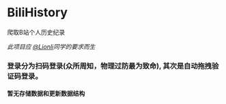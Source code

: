 # BiliHistory

爬取B站个人历史纪录

*此项目应 [@Lionli](https://github.com/lionli-top )同学的要求而生*

### 登录分为扫码登录(众所周知，物理过防最为致命), 其次是自动拖拽验证码登录。

#### 暂无存储数据和更新数据结构

[参考链接]:<https://blog.csdn.net/sdu_hao/article/details/96714304>

